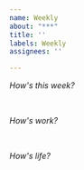 ```yaml
---
name: Weekly
about: "***"
title: ''
labels: Weekly
assignees: ''

---
```


*How's this week?*

<br>

*How's work?*

<br>

*How's life?*
